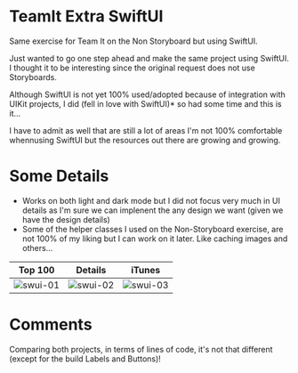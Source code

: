 # TeamIt Extra SwiftUI

Same exercise for Team It on the Non Storyboard but using SwiftUI.

Just wanted to go one step ahead and make the same project using SwiftUI. I thought it to be interesting since the original request does not use Storyboards.

Although SwiftUI is not yet 100% used/adopted because of integration with UIKit projects, I did (fell in love with SwiftUI)* so had some time and this is it...

I have to admit as well that are still a lot of areas I'm not 100% comfortable whennusing SwiftUI but the resources out there are growing and growing.



# Some Details

- Works on both light and dark mode but I did not focus very much in UI details as I'm sure we can implenent the any design we want (given we have the design details)
- Some of the helper classes I used on the Non-Storyboard exercise, are not 100% of my liking but I can work on it later. Like caching images and others...



| Top 100 | Details | iTunes |
|------------|------------|------------|
|![swui-01](https://user-images.githubusercontent.com/72989702/114430812-d10dc780-9b8c-11eb-8a99-4ff2328b395e.png)|![swui-02](https://user-images.githubusercontent.com/72989702/114430828-d539e500-9b8c-11eb-8142-48191ede7253.png)|![swui-03](https://user-images.githubusercontent.com/72989702/114430840-d9fe9900-9b8c-11eb-936b-ff8d3bd6655b.png)|


# Comments

Comparing both projects, in terms of lines of code, it's not that different (except for the build Labels and Buttons)!
